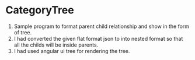 # CategoryTree

1. Sample program to format parent child relationship and show in the form of tree.
2. I had converted the given flat format json to into nested format so that all the childs will be inside parents.
3. I had used angular ui tree for rendering the tree. 
